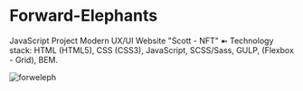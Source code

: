 # Forward-Elephants
JavaScript Project Modern UX/UI Website "Scott - NFT"
➼ Technology stack: HTML (HTML5), CSS (CSS3), JavaScript, SCSS/Sass, GULP, (Flexbox - Grid), BEM.

![forweleph](https://github.com/oscar223Po/forward-elephants/assets/99406219/c95dc49a-7d51-4eb5-9b48-af2aa49b5693)
